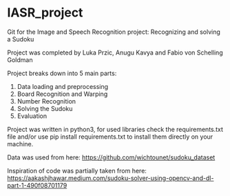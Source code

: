 # IASR_project

Git for the Image and Speech Recognition project: Recognizing and solving a Sudoku

Project was completed by Luka Przic, Anugu Kavya and Fabio von Schelling Goldman

Project breaks down into 5 main parts:
1. Data loading and preprocessing
2. Board Recognition and Warping
3. Number Recognition
4. Solving the Sudoku
5. Evaluation

Project was written in python3, for used libraries check the requirements.txt file and/or use pip install requirements.txt to install them directly on your machine.

Data was used from here:
https://github.com/wichtounet/sudoku_dataset

Inspiration of code was partially taken from here:
https://aakashjhawar.medium.com/sudoku-solver-using-opencv-and-dl-part-1-490f08701179
